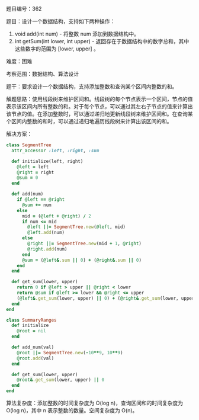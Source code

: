 题目编号：362

题目：设计一个数据结构，支持如下两种操作：

1. void add(int num) - 将整数 num 添加到数据结构中。
2. int getSum(int lower, int upper) - 返回存在于数据结构中的数字总和，其中这些数字的范围为 [lower, upper] 。

难度：困难

考察范围：数据结构、算法设计

题干：要求设计一个数据结构，支持添加整数和查询某个区间内整数的和。

解题思路：使用线段树来维护区间和。线段树的每个节点表示一个区间，节点的值表示该区间内所有整数的和。对于每个节点，可以通过其左右子节点的值来计算出该节点的值。在添加整数时，可以通过递归地更新线段树来维护区间和。在查询某个区间内整数的和时，可以通过递归地遍历线段树来计算出该区间的和。

解决方案：

```ruby
class SegmentTree
  attr_accessor :left, :right, :sum

  def initialize(left, right)
    @left = left
    @right = right
    @sum = 0
  end

  def add(num)
    if @left == @right
      @sum += num
    else
      mid = (@left + @right) / 2
      if num <= mid
        @left ||= SegmentTree.new(@left, mid)
        @left.add(num)
      else
        @right ||= SegmentTree.new(mid + 1, @right)
        @right.add(num)
      end
      @sum = (@left&.sum || 0) + (@right&.sum || 0)
    end
  end

  def get_sum(lower, upper)
    return 0 if @left > upper || @right < lower
    return @sum if @left >= lower && @right <= upper
    (@left&.get_sum(lower, upper) || 0) + (@right&.get_sum(lower, upper) || 0)
  end
end

class SummaryRanges
  def initialize
    @root = nil
  end

  def add_num(val)
    @root ||= SegmentTree.new(-10**9, 10**9)
    @root.add(val)
  end

  def get_sum(lower, upper)
    @root&.get_sum(lower, upper) || 0
  end
end
```

算法复杂度：添加整数的时间复杂度为 O(log n)，查询区间和的时间复杂度为 O(log n)，其中 n 表示整数的数量。空间复杂度为 O(n)。